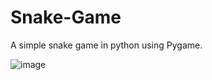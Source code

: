 # Snake-Game
A simple snake game in python using Pygame.

![image](https://user-images.githubusercontent.com/73723370/167080327-71b41385-8aff-43bc-85af-4729a5872089.png)
